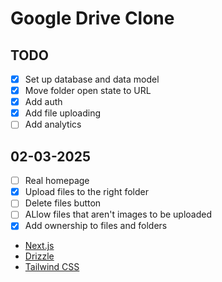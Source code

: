 # Google Drive Clone

## TODO

- [x] Set up database and data model
- [x] Move folder open state to URL
- [x] Add auth
- [x] Add file uploading
- [ ] Add analytics

## 02-03-2025

- [ ] Real homepage
- [x] Upload files to the right folder
- [ ] Delete files button
- [ ] ALlow files that aren't images to be uploaded
- [x] Add ownership to files and folders
- [Next.js](https://nextjs.org)
- [Drizzle](https://orm.drizzle.team)
- [Tailwind CSS](https://tailwindcss.com)
